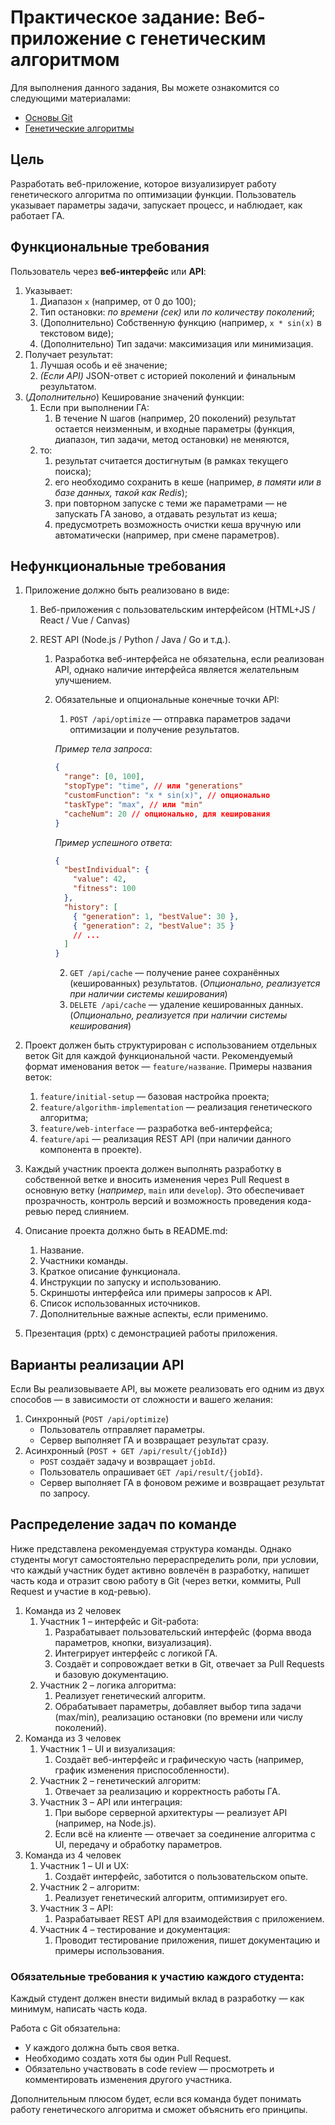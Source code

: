 # Практическое задание: Веб-приложение с генетическим алгоритмом

Для выполнения данного задания, Вы можете ознакомится со следующими материалами:

- [Основы Git](./01_git.md)
- [Генетические алгоритмы](./02_ga.md)

## Цель

Разработать веб-приложение, которое визуализирует работу генетического алгоритма по оптимизации функции. Пользователь указывает параметры задачи, запускает процесс, и наблюдает, как работает ГА.

## Функциональные требования

Пользователь через **веб-интерфейс** или **API**:

1. Указывает:
   1. Диапазон `x` (например, от 0 до 100);
   2. Тип остановки: _по времени (сек)_ или _по количеству поколений_;
   3. (Дополнительно) Собственную функцию (например, `x * sin(x)` в текстовом виде);
   4. (Дополнительно) Тип задачи: максимизация или минимизация.
2. Получает результат:
   1. Лучшая особь и её значение;
   2. _(Если API)_ JSON-ответ с историей поколений и финальным результатом.
3. (_Дополнительно_) Кеширование значений функции:
   1. Если при выполнении ГА:
      1. В течение N шагов (например, 20 поколений) результат остается неизменным, и входные параметры (функция, диапазон, тип задачи, метод остановки) не меняются,
   2. то:
      1. результат считается достигнутым (в рамках текущего поиска);
      2. его необходимо сохранить в кеше (например, _в памяти или в базе данных, такой как Redis_);
      3. при повторном запуске с теми же параметрами — не запускать ГА заново, а отдавать результат из кеша;
      4. предусмотреть возможность очистки кеша вручную или автоматически (например, при смене параметров).

## Нефункциональные требования

1. Приложение должно быть реализовано в виде:

   1. Веб-приложения с пользовательским интерфейсом (HTML+JS / React / Vue / Canvas)
   2. REST API (Node.js / Python / Java / Go и т.д.).

      1. Разработка веб-интерфейса не обязательна, если реализован API, однако наличие интерфейса является желательным улучшением.
      2. Обязательные и опциональные конечные точки API:

         1. `POST /api/optimize` — отправка параметров задачи оптимизации и получение результатов.

         _Пример тела запроса_:

         ```json
         {
           "range": [0, 100],
           "stopType": "time", // или "generations"
           "customFunction": "x * sin(x)", // опционально
           "taskType": "max", // или "min"
           "cacheNum": 20 // опционально, для кеширования
         }
         ```

         _Пример успешного ответа_:

         ```json
         {
           "bestIndividual": {
             "value": 42,
             "fitness": 100
           },
           "history": [
             { "generation": 1, "bestValue": 30 },
             { "generation": 2, "bestValue": 35 }
             // ...
           ]
         }
         ```

         2. `GET /api/cache` — получение ранее сохранённых (кешированных) результатов. (_Опционально, реализуется при наличии системы кеширования_)
         3. `DELETE /api/cache` — удаление кешированных данных. (_Опционально, реализуется при наличии системы кеширования_)

2. Проект должен быть структурирован с использованием отдельных веток Git для каждой функциональной части. Рекомендуемый формат именования веток — `feature/название`. Примеры названия веток:
   1. `feature/initial-setup` — базовая настройка проекта;
   2. `feature/algorithm-implementation` — реализация генетического алгоритма;
   3. `feature/web-interface` — разработка веб-интерфейса;
   4. `feature/api` — реализация REST API (при наличии данного компонента в проекте).
3. Каждый участник проекта должен выполнять разработку в собственной ветке и вносить изменения через Pull Request в основную ветку (_например_, `main` или `develop`). Это обеспечивает прозрачность, контроль версий и возможность проведения кода-ревью перед слиянием.
4. Описание проекта должно быть в README.md:
   1. Название.
   2. Участники команды.
   3. Краткое описание функционала.
   4. Инструкции по запуску и использованию.
   5. Скриншоты интерфейса или примеры запросов к API.
   6. Список использованных источников.
   7. Дополнительные важные аспекты, если применимо.
5. Презентация (pptx) с демонстрацией работы приложения.

## Варианты реализации API

Если Вы реализовываете API, вы можете реализовать его одним из двух способов — в зависимости от сложности и вашего желания:

1. Синхронный (`POST /api/optimize`)
   - Пользователь отправляет параметры.
   - Сервер выполняет ГА и возвращает результат сразу.
2. Асинхронный (`POST + GET /api/result/{jobId}`)
   - `POST` создаёт задачу и возвращает `jobId`.
   - Пользователь опрашивает `GET /api/result/{jobId}`.
   - Сервер выполняет ГА в фоновом режиме и возвращает результат по запросу.

## Распределение задач по команде

Ниже представлена рекомендуемая структура команды. Однако студенты могут самостоятельно перераспределить роли, при условии, что каждый участник будет активно вовлечён в разработку, напишет часть кода и отразит свою работу в Git (через ветки, коммиты, Pull Request и участие в код-ревью).

1. Команда из 2 человек
   1. Участник 1 – интерфейс и Git-работа:
      1. Разрабатывает пользовательский интерфейс (форма ввода параметров, кнопки, визуализация).
      2. Интегрирует интерфейс с логикой ГА.
      3. Создаёт и сопровождает ветки в Git, отвечает за Pull Requests и базовую документацию.
   2. Участник 2 – логика алгоритма:
      1. Реализует генетический алгоритм.
      2. Обрабатывает параметры, добавляет выбор типа задачи (max/min), реализацию остановки (по времени или числу поколений).
2. Команда из 3 человек
   1. Участник 1 – UI и визуализация:
      1. Создаёт веб-интерфейс и графическую часть (например, график изменения приспособленности).
   2. Участник 2 – генетический алгоритм:
      1. Отвечает за реализацию и корректность работы ГА.
   3. Участник 3 – API или интеграция:
      1. При выборе серверной архитектуры — реализует API (например, на Node.js).
      2. Если всё на клиенте — отвечает за соединение алгоритма с UI, передачу и обработку параметров.
3. Команда из 4 человек
   1. Участник 1 – UI и UX:
      1. Создаёт интерфейс, заботится о пользовательском опыте.
   2. Участник 2 – алгоритм:
      1. Реализует генетический алгоритм, оптимизирует его.
   3. Участник 3 – API:
      1. Разрабатывает REST API для взаимодействия с приложением.
   4. Участник 4 – тестирование и документация:
      1. Проводит тестирование приложения, пишет документацию и примеры использования.

### Обязательные требования к участию каждого студента:

Каждый студент должен внести видимый вклад в разработку — как минимум, написать часть кода.

Работа с Git обязательна:

- У каждого должна быть своя ветка.
- Необходимо создать хотя бы один Pull Request.
- Обязательно участвовать в code review — просмотреть и комментировать изменения другого участника.

Дополнительным плюсом будет, если вся команда будет понимать работу генетического алгоритма и сможет объяснить его принципы.
